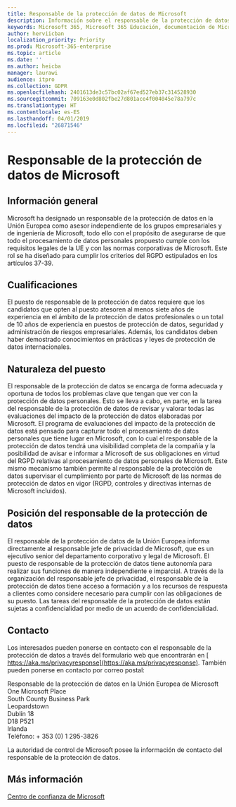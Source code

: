 ```yaml
---
title: Responsable de la protección de datos de Microsoft
description: Información sobre el responsable de la protección de datos en la Unión Europea de Microsoft para el RGPD
keywords: Microsoft 365, Microsoft 365 Educación, documentación de Microsoft 365, RGPD
author: herviicban
localization_priority: Priority
ms.prod: Microsoft-365-enterprise
ms.topic: article
ms.date: ''
ms.author: heicba
manager: laurawi
audience: itpro
ms.collection: GDPR
ms.openlocfilehash: 2401613de3c57bc02af67ed527eb37c314528930
ms.sourcegitcommit: 709163e0d802fbe27d801ace4f004045e78a797c
ms.translationtype: HT
ms.contentlocale: es-ES
ms.lasthandoff: 04/01/2019
ms.locfileid: "26871546"
---
```

# <a name="microsofts-data-protection-officer"></a>Responsable de la protección de datos de Microsoft

## <a name="overview"></a>Información general
Microsoft ha designado un responsable de la protección de datos en la Unión Europea como asesor independiente de los grupos empresariales y de ingeniería de Microsoft, todo ello con el propósito de asegurarse de que todo el procesamiento de datos personales propuesto cumple con los requisitos legales de la UE y con las normas corporativas de Microsoft. Este rol se ha diseñado para cumplir los criterios del RGPD estipulados en los artículos 37-39.

## <a name="qualifications"></a>Cualificaciones
El puesto de responsable de la protección de datos requiere que los candidatos que opten al puesto atesoren al menos siete años de experiencia en el ámbito de la protección de datos profesionales o un total de 10 años de experiencia en puestos de protección de datos, seguridad y administración de riesgos empresariales. Además, los candidatos deben haber demostrado conocimientos en prácticas y leyes de protección de datos internacionales. 

## <a name="nature-of-the-role"></a>Naturaleza del puesto
El responsable de la protección de datos se encarga de forma adecuada y oportuna de todos los problemas clave que tengan que ver con la protección de datos personales. Esto se lleva a cabo, en parte, en la tarea del responsable de la protección de datos de revisar y valorar todas las evaluaciones del impacto de la protección de datos elaboradas por Microsoft. El programa de evaluaciones del impacto de la protección de datos está pensado para capturar todo el procesamiento de datos personales que tiene lugar en Microsoft, con lo cual el responsable de la protección de datos tendrá una visibilidad completa de la compañía y la posibilidad de avisar e informar a Microsoft de sus obligaciones en virtud del RGPD relativas al procesamiento de datos personales de Microsoft. Este mismo mecanismo también permite al responsable de la protección de datos supervisar el cumplimiento por parte de Microsoft de las normas de protección de datos en vigor (RGPD, controles y directivas internas de Microsoft incluidos). 

## <a name="position-of-the-data-protection-officer"></a>Posición del responsable de la protección de datos
El responsable de la protección de datos de la Unión Europea informa directamente al responsable jefe de privacidad de Microsoft, que es un ejecutivo senior del departamento corporativo y legal de Microsoft. El puesto de responsable de la protección de datos tiene autonomía para realizar sus funciones de manera independiente e imparcial. A través de la organización del responsable jefe de privacidad, el responsable de la protección de datos tiene acceso a formación y a los recursos de respuesta a clientes como considere necesario para cumplir con las obligaciones de su puesto. Las tareas del responsable de la protección de datos están sujetas a confidencialidad por medio de un acuerdo de confidencialidad.  

## <a name="contact"></a>Contacto
Los interesados pueden ponerse en contacto con el responsable de la protección de datos a través del formulario web que encontrarán en [ https://aka.ms/privacyresponse](https://aka.ms/privacyresponse). También pueden ponerse en contacto por correo postal:

Responsable de la protección de datos en la Unión Europea de Microsoft<br>
One Microsoft Place<br>
South County Business Park<br>
Leopardstown<br>
Dublín 18<br>
D18 P521<br>
Irlanda<br>
Teléfono: + 353 (0) 1 295-3826<br>

La autoridad de control de Microsoft posee la información de contacto del responsable de la protección de datos.   

## <a name="learn-more"></a>Más información

[Centro de confianza de Microsoft](https://www.microsoft.com/TrustCenter/Privacy/gdpr/default.aspx)


